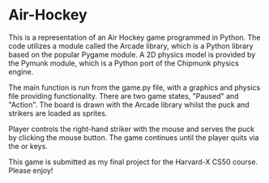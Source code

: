 # Air-Hockey

This is a representation of an Air Hockey game programmed in Python.
The code utilizes a module called the Arcade library, which is a Python library
based on the popular Pygame module. A 2D physics model is provided by the
Pymunk module, which is a Python port of the Chipmunk physics engine.

The main function is run from the game.py file, with a graphics and physics file
providing functionality. There are two game states, "Paused" and "Action".
The board is drawn with the Arcade library whilst the puck and strikers are
loaded as sprites.

Player controls the right-hand striker with the mouse and serves the puck by
clicking the mouse button. The game continues until the player quits via
the <Ctrl-Q> or <Cmd-Q> keys.

This game is submitted as my final project for the Harvard-X CS50 course.
Please enjoy!
